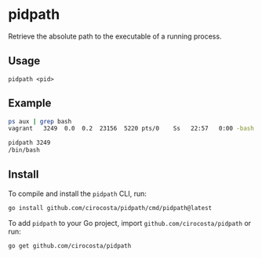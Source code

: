 # pidpath

Retrieve the absolute path to the executable of a running process.

## Usage
```
pidpath <pid>
```

## Example

```sh
ps aux | grep bash
vagrant   3249  0.0  0.2  23156  5220 pts/0    Ss   22:57   0:00 -bash

pidpath 3249
/bin/bash
```

## Install

To compile and install the `pidpath` CLI, run:

```sh
go install github.com/cirocosta/pidpath/cmd/pidpath@latest
```

To add `pidpath` to your Go project, import `github.com/cirocosta/pidpath` or run:

```sh
go get github.com/cirocosta/pidpath
```
